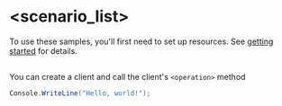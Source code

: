 # <scenario_list>

To use these samples, you'll first need to set up resources. See [getting started](https://github.com/Azure/azure-sdk-for-net/blob/main/sdk/purview/Azure.Analytics.Purview/README.md#getting-started) for details.

## <scenario>

You can create a client and call the client's `<operation>` method

<!-- please refer to <https://github.com/Azure/azure-sdk-for-net/main/sdk/template/Azure.Template/samples/Sample1_HelloWorld.md> to write sample readme file. -->
```C# Snippet:Azure_Analytics_Purview__Scenario
Console.WriteLine("Hello, world!");
```
